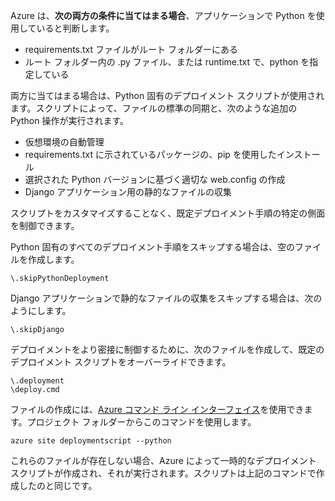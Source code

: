 ﻿Azure は、**次の両方の条件に当てはまる場合**、アプリケーションで Python を使用していると判断します。

- requirements.txt ファイルがルート フォルダーにある
- ルート フォルダー内の .py ファイル、または runtime.txt で、python を指定している

両方に当てはまる場合は、Python 固有のデプロイメント スクリプトが使用されます。スクリプトによって、ファイルの標準の同期と、次のような追加の Python 操作が実行されます。

- 仮想環境の自動管理
- requirements.txt に示されているパッケージの、pip を使用したインストール
- 選択された Python バージョンに基づく適切な web.config の作成
- Django アプリケーション用の静的なファイルの収集

スクリプトをカスタマイズすることなく、既定デプロイメント手順の特定の側面を制御できます。

Python 固有のすべてのデプロイメント手順をスキップする場合は、空のファイルを作成します。

    \.skipPythonDeployment

Django アプリケーションで静的なファイルの収集をスキップする場合は、次のようにします。

    \.skipDjango 

デプロイメントをより密接に制御するために、次のファイルを作成して、既定のデプロイメント スクリプトをオーバーライドできます。

    \.deployment
    \deploy.cmd

ファイルの作成には、[Azure コマンド ライン インターフェイス][]を使用できます。プロジェクト フォルダーからこのコマンドを使用します。

    azure site deploymentscript --python

これらのファイルが存在しない場合、Azure によって一時的なデプロイメント スクリプトが作成され、それが実行されます。スクリプトは上記のコマンドで作成したのと同じです。

[Azure コマンド ライン インターフェイス]: http://azure.microsoft.com/downloads/

<!--HONumber=49-->
